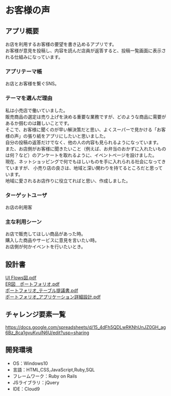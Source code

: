 # お客様の声

## アプリ概要
お店を利用するお客様の要望を書き込めるアプリです。<br>
お客様が意見を投稿し、内容を読んだ店員が返答すると、投稿一覧画面に表示される仕組みになっています。

### アプリテーマ帳
お店とお客様を繋ぐSNS。

### テーマを選んだ理由
私は小売店で働いていました。<br>
販売商品の選定は売り上げを決める重要な業務ですが、どのような商品に需要があるか掴むのは難しいことです。<br>
そこで、お客様に聞くのが早い解決策だと思い、よくスーパーで見かける「お客様の声」の張り紙をアプリにしたいと思いました。<br>
自分の投稿の返答だけでなく、他の人の内容も見られるようになっています。<br>
また、お店側がお客様に聞きたいこと（例えば、お弁当のおかずに入れたいものは何？など）のアンケートを取れるように、イベントページを設けました。<br>
現在、ネットショッピングで何でもほしいものを手に入れられる社会になってきていますが、
小売り店の良さは、地域と深い関わりを持てるところだと思っています。<br>
地域に愛されるお店作りに役立てればと思い、作成しました。

### ターゲットユーザ
お店の利用客

### 主な利用シーン
お店で販売してほしい商品があった時。<br>
購入した商品やサービスに意見を言いたい時。<br>
お店側が何かイベントを行いたいとき。

## 設計書
[UI Flows図.pdf](https://github.com/mina-mina-ueda/portfolio/files/7949211/UI.Flows.pdf)<br>
[ER図　ポートフォリオ.pdf](https://github.com/mina-mina-ueda/portfolio/files/7949150/ER.pdf)<br>
[ポートフォリオ_テーブル提議書.pdf](https://github.com/mina-mina-ueda/portfolio/files/7949165/_.pdf)<br>
[ポートフォリオ_アプリケーション詳細設計.pdf](https://github.com/mina-mina-ueda/portfolio/files/7949166/_._.pdf)

## チャレンジ要素一覧
https://docs.google.com/spreadsheets/d/15_4dFh5QDLwRKNhUnJZ0GH_ag6Bz_8ca1gvuKvulN6U/edit?usp=sharing

## 開発環境
- OS：Windows10
- 言語：HTML,CSS,JavaScript,Ruby,SQL
- フレームワーク：Ruby on Rails
- JSライブラリ：jQuery
- IDE：Cloud9


